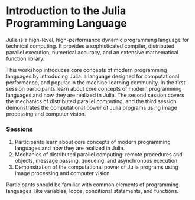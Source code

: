 # Introduction to the Julia Programming Language

Julia is a high-level, high-performance dynamic programming language for technical computing. It provides a sophisticated compiler, distributed parallel execution, numerical accuracy, and an extensive mathematical function library.

This workshop introduces core concepts of modern programming languages by introducing Julia: a language designed for computational performance, and popular in the machine-learning community. In the first session participants learn about core concepts of modern programming languages and how they are realized in Julia. The second session covers the mechanics of distributed parallel computing, and the third session demonstrates the computational power of Julia programs using image processing and computer vision.


### Sessions
1. Participants learn about core concepts of modern programming languages and how they are realized in Julia.
2. Mechanics of distributed parallel computing: remote procedures and objects, message passing, queueing, and asynchronous execution.
3. Demonstration of the computational power of Julia programs using image processing and computer vision.

Participants should be familiar with common elements of programming languages, like variables, loops, conditional statements, and functions.
